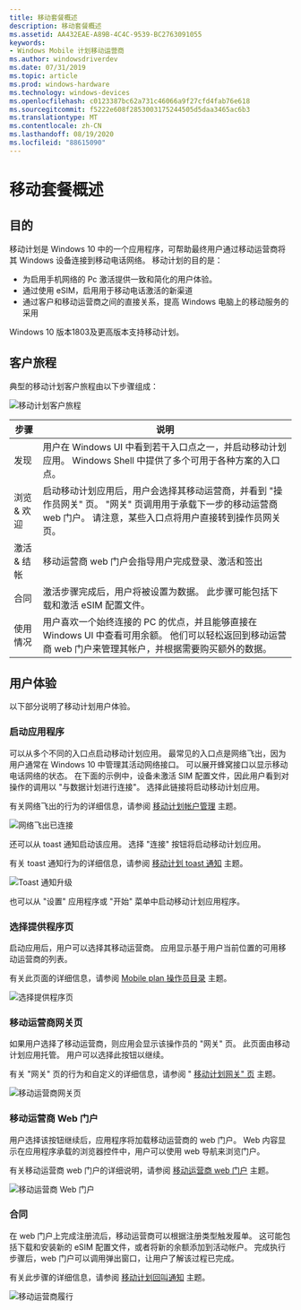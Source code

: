 ```yaml
---
title: 移动套餐概述
description: 移动套餐概述
ms.assetid: AA432EAE-A89B-4C4C-9539-BC2763091055
keywords:
- Windows Mobile 计划移动运营商
ms.author: windowsdriverdev
ms.date: 07/31/2019
ms.topic: article
ms.prod: windows-hardware
ms.technology: windows-devices
ms.openlocfilehash: c0123387bc62a731c46066a9f27cfd4fab76e618
ms.sourcegitcommit: f5222e608f2853003175244505d5daa3465ac6b3
ms.translationtype: MT
ms.contentlocale: zh-CN
ms.lasthandoff: 08/19/2020
ms.locfileid: "88615090"
---
```

# <a name="mobile-plans-overview"></a>移动套餐概述

## <a name="purpose"></a>目的

移动计划是 Windows 10 中的一个应用程序，可帮助最终用户通过移动运营商将其 Windows 设备连接到移动电话网络。 移动计划的目的是：

- 为启用手机网络的 Pc 激活提供一致和简化的用户体验。
- 通过使用 eSIM，启用用于移动电话激活的新渠道
- 通过客户和移动运营商之间的直接关系，提高 Windows 电脑上的移动服务的采用

Windows 10 版本1803及更高版本支持移动计划。

## <a name="customer-journey"></a>客户旅程

典型的移动计划客户旅程由以下步骤组成：

![移动计划客户旅程](images/mobile_plans_customer_journey.png)

步骤 | 说明
------|------------
发现 | 用户在 Windows UI 中看到若干入口点之一，并启动移动计划应用。 Windows Shell 中提供了多个可用于各种方案的入口点。
浏览 & 欢迎 | 启动移动计划应用后，用户会选择其移动运营商，并看到 "操作员网关" 页。 "网关" 页调用用于承载下一步的移动运营商 web 门户。 请注意，某些入口点将用户直接转到操作员网关页。
激活 & 结帐 | 移动运营商 web 门户会指导用户完成登录、激活和签出
合同 | 激活步骤完成后，用户将被设置为数据。 此步骤可能包括下载和激活 eSIM 配置文件。
使用情况 | 用户喜欢一个始终连接的 PC 的优点，并且能够直接在 Windows UI 中查看可用余额。 他们可以轻松返回到移动运营商 web 门户来管理其帐户，并根据需要购买额外的数据。

## <a name="user-experience"></a>用户体验

以下部分说明了移动计划用户体验。

### <a name="launching-the-app"></a>启动应用程序

可以从多个不同的入口点启动移动计划应用。 最常见的入口点是网络飞出，因为用户通常在 Windows 10 中管理其活动网络接口。 可以展开蜂窝接口以显示移动电话网络的状态。 在下面的示例中，设备未激活 SIM 配置文件，因此用户看到对操作的调用以 "与数据计划进行连接"。 选择此链接将启动移动计划应用。

有关网络飞出的行为的详细信息，请参阅 [移动计划帐户管理](mobile-plans-account-management.md) 主题。

![网络飞出已连接](images/network_flyout_get_connected.png)

还可以从 toast 通知启动该应用。 选择 "连接" 按钮将启动移动计划应用。

有关 toast 通知行为的详细信息，请参阅 [移动计划 toast 通知](mobile-plans-notifications.md) 主题。

![Toast 通知升级](images/toast_notification_promotion.png)

也可以从 "设置" 应用程序或 "开始" 菜单中启动移动计划应用程序。

### <a name="select-provider-page"></a>选择提供程序页

启动应用后，用户可以选择其移动运营商。 应用显示基于用户当前位置的可用移动运营商的列表。

有关此页面的详细信息，请参阅 [Mobile plan 操作员目录](mobile-plans-catalog.md) 主题。

![选择提供程序页](images/select_provider_page.png)

### <a name="mobile-operator-gateway-page"></a>移动运营商网关页

如果用户选择了移动运营商，则应用会显示该操作员的 "网关" 页。 此页面由移动计划应用托管。 用户可以选择此按钮以继续。

有关 "网关" 页的行为和自定义的详细信息，请参阅 " [移动计划网关" 页](mobile-plans-gateway.md) 主题。

![移动运营商网关页](images/mobile_operator_gateway_page.png)

### <a name="mobile-operator-web-portal"></a>移动运营商 Web 门户

用户选择该按钮继续后，应用程序将加载移动运营商的 web 门户。 Web 内容显示在应用程序承载的浏览器控件中，用户可以使用 web 导航来浏览门户。

有关移动运营商 web 门户的详细说明，请参阅 [移动运营商 web 门户](mobile-plans-web-portal.md) 主题。

![移动运营商 Web 门户](images/mobile_operator_web_portal.png)

### <a name="fulfillment"></a>合同

在 web 门户上完成注册流后，移动运营商可以根据注册类型触发履单。 这可能包括下载和安装新的 eSIM 配置文件，或者将新的余额添加到活动帐户。 完成执行步骤后，web 门户可以调用弹出窗口，让用户了解该过程已完成。

有关此步骤的详细信息，请参阅 [移动计划回叫通知](mobile-plans-callback-notifications.md) 主题。

![移动运营商履行](images/mobile_operator_activation.png)
